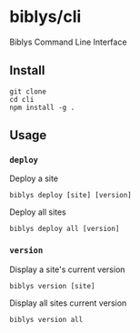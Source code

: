 # biblys/cli

Biblys Command Line Interface

## Install

```shell
git clone
cd cli
npm install -g .
```

## Usage

### `deploy`

Deploy a site

```shell
biblys deploy [site] [version]
```

Deploy all sites

```shell
biblys deploy all [version]
```

### `version`

Display a site's current version

```shell
biblys version [site]
```

Display all sites current version

```shell
biblys version all
```
